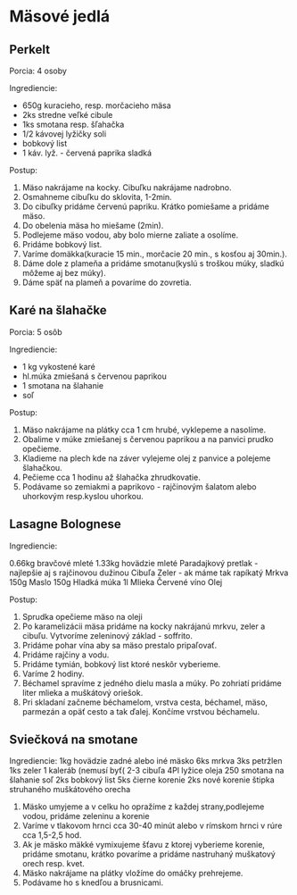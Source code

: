 # Mäsové jedlá

## Perkelt

Porcia: 4 osoby

Ingrediencie:

* 650g kuracieho, resp. morčacieho mäsa
* 2ks stredne veľké cibule
* 1ks smotana resp. šľahačka
* 1/2 kávovej lyžičky soli
* bobkový list
* 1 káv. lyž. - červená paprika sladká

Postup:

1. Mäso nakrájame na kocky. Cibuľku nakrájame nadrobno. 
2. Osmahneme cibuľku do sklovita, 1-2min.
3. Do cibuľky pridáme červenú papriku. Krátko pomiešame a pridáme mäso.
4. Do obelenia mäsa ho miešame (2min).
5. Podlejeme mäso vodou, aby bolo mierne zaliate a osolíme. 
6. Pridáme bobkový list. 
7. Varíme domäkka(kuracie 15 min., morčacie 20 min., s kosťou aj 30min.).
8. Dáme dole z plameňa a pridáme smotanu(kyslú s troškou múky, sladkú môžeme aj bez múky).
9. Dáme späť na plameň a povaríme do zovretia.   


## Karé na šlahačke 
 
Porcia: 5 osôb 

Ingrediencie:

* 1 kg vykostené karé
* hl.múka zmiešaná s červenou paprikou
* 1 smotana na šlahanie
* soľ

Postup:

1. Mäso nakrájame na plátky cca 1 cm hrubé, vyklepeme a nasolíme.
2. Obalime v múke zmiešanej s červenou paprikou a na panvici prudko opečieme.
3. Kladieme na plech kde na záver vylejeme olej z panvice a polejeme šlahačkou.
4. Pečieme cca 1 hodinu až šlahačka zhrudkovatie.
5. Podávame so zemiakmi a paprikovo - rajčinovým šalatom alebo uhorkovým resp.kyslou uhorkou. 

## Lasagne Bolognese

Ingrediencie:

0.66kg bravčové mleté
1.33kg hovädzie mleté
Paradajkový pretlak - najlepšie aj s rajčinovou dužinou
Cibuľa
Zeler - ak máme tak rapíkatý
Mrkva
150g Maslo
150g Hladká múka
1l Mlieka
Červené víno
Olej

Postup:

1. Sprudka opečieme mäso na oleji
1. Po karamelizácii mäsa pridáme na kocky nakrájanú mrkvu, zeler a cibuľu. Vytvoríme zeleninový základ - soffrito.
1. Pridáme pohar vína aby sa mäso prestalo pripaľovať.
1. Pridáme rajčiny a vodu.
1. Pridáme tymián, bobkový list ktoré neskôr vyberieme.
1. Varíme 2 hodiny.
1. Béchamel spravíme z jedného dielu masla a múky. Po zohriatí pridáme liter mlieka a muškátový oriešok.
1. Pri skladaní začneme béchamelom, vrstva cesta, béchamel, mäso, parmezán a opäť cesto a tak ďalej. Končíme vrstvou béchamelu.

## Sviečková na smotane

Ingrediencie:
1kg hovädzie zadné alebo iné mäsko
6ks mrkva
3ks petržlen
1ks zeler
1 kaleráb (nemusí byť(
2-3 cibuľa
4Pl lyžice oleja
250 smotana na šlahanie
soľ
2ks bobkový list
5ks čierne korenie
2ks nové korenie
štipka struhaného muškátového orecha 

1. Mäsko umyjeme a v celku ho opražíme z každej strany,podlejeme vodou, pridáme zeleninu a korenie
2. Varíme v tlakovom hrnci cca 30-40 minút alebo v rímskom hrnci v rúre cca 1,5-2,5 hod.
3. Ak je mäsko mäkké vymixujeme šťavu z ktorej vyberieme korenie, pridáme smotanu, krátko povaríme a pridáme nastruhaný muškatový orech resp. kvet.
4. Mäsko nakrájame na plátky vložíme do omáčky prehrejeme.
5. Podávame ho s knedľou a brusnicami.



 
